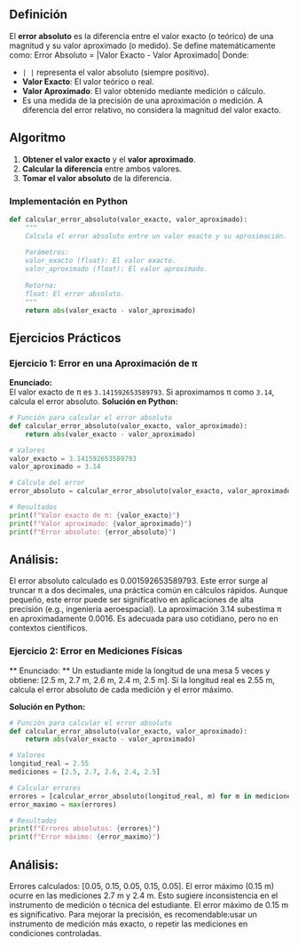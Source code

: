 ## Definición
El **error absoluto** es la diferencia entre el valor exacto (o teórico) de una magnitud y su valor aproximado (o medido). Se define matemáticamente como:
Error Absoluto = |Valor Exacto - Valor Aproximado|
Donde:
- `| |` representa el valor absoluto (siempre positivo).
- **Valor Exacto**: El valor teórico o real.
- **Valor Aproximado**: El valor obtenido mediante medición o cálculo.
- Es una medida de la precisión de una aproximación o medición. A diferencia del error relativo, no considera la magnitud del valor exacto.
  
## Algoritmo 
1. **Obtener el valor exacto** y el **valor aproximado**.
2. **Calcular la diferencia** entre ambos valores.
3. **Tomar el valor absoluto** de la diferencia.

### Implementación en Python
```python
def calcular_error_absoluto(valor_exacto, valor_aproximado):
    """
    Calcula el error absoluto entre un valor exacto y su aproximación.
    
    Parámetros:
    valor_exacto (float): El valor exacto.
    valor_aproximado (float): El valor aproximado.
    
    Retorna:
    float: El error absoluto.
    """
    return abs(valor_exacto - valor_aproximado)
```
## Ejercicios Prácticos

### Ejercicio 1: Error en una Aproximación de π

**Enunciado:**  
El valor exacto de π es `3.141592653589793`. Si aproximamos π como `3.14`, calcula el error absoluto.
**Solución en Python:**
```python
# Función para calcular el error absoluto
def calcular_error_absoluto(valor_exacto, valor_aproximado):
    return abs(valor_exacto - valor_aproximado)

# Valores
valor_exacto = 3.141592653589793
valor_aproximado = 3.14

# Cálculo del error
error_absoluto = calcular_error_absoluto(valor_exacto, valor_aproximado)

# Resultados
print(f"Valor exacto de π: {valor_exacto}")
print(f"Valor aproximado: {valor_aproximado}")
print(f"Error absoluto: {error_absoluto}")
```
## Análisis:
El error absoluto calculado es 0.001592653589793.
Este error surge al truncar π a dos decimales, una práctica común en cálculos rápidos.
Aunque pequeño, este error puede ser significativo en aplicaciones de alta precisión (e.g., ingeniería aeroespacial).
La aproximación 3.14 subestima π en aproximadamente 0.0016. Es adecuada para uso cotidiano, pero no en contextos científicos.

### Ejercicio 2: Error en Mediciones Físicas
** Enunciado: **
Un estudiante mide la longitud de una mesa 5 veces y obtiene:
[2.5 m, 2.7 m, 2.6 m, 2.4 m, 2.5 m].
Si la longitud real es 2.55 m, calcula el error absoluto de cada medición y el error máximo.

**Solución en Python:**
```python
# Función para calcular el error absoluto
def calcular_error_absoluto(valor_exacto, valor_aproximado):
    return abs(valor_exacto - valor_aproximado)

# Valores
longitud_real = 2.55
mediciones = [2.5, 2.7, 2.6, 2.4, 2.5]

# Calcular errores
errores = [calcular_error_absoluto(longitud_real, m) for m in mediciones]
error_maximo = max(errores)

# Resultados
print(f"Errores absolutos: {errores}")
print(f"Error máximo: {error_maximo}")
```
## Análisis:
Errores calculados: [0.05, 0.15, 0.05, 0.15, 0.05].
El error máximo (0.15 m) ocurre en las mediciones 2.7 m y 2.4 m.
Esto sugiere inconsistencia en el instrumento de medición o técnica del estudiante.
El error máximo de 0.15 m es significativo. Para mejorar la precisión, es recomendable:usar un instrumento de medición más exacto, o repetir las mediciones en condiciones controladas.

